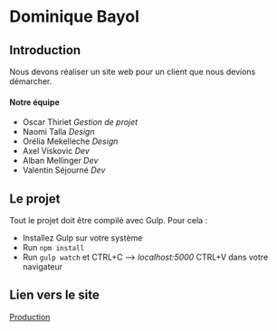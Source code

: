 # Dominique Bayol

## Introduction

Nous devons réaliser un site web pour un client que nous devions démarcher.

#### Notre équipe
- Oscar Thiriet *Gestion de projet*
- Naomi Talla *Design*
- Orélia Mekelleche *Design*
- Axel Viskovic *Dev*
- Alban Mellinger *Dev*
- Valentin Séjourné *Dev*

## Le projet

Tout le projet doit être compilé avec Gulp. Pour cela :

- Installez Gulp sur votre système
- Run ```npm install```
- Run ```gulp watch``` et CTRL+C --> *localhost:5000* CTRL+V dans votre navigateur


## Lien vers le site

[Production](https://)